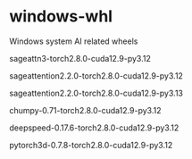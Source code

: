 # windows-whl
Windows system AI related wheels

sageattn3-torch2.8.0-cuda12.9-py3.12

sageattention2.2.0-torch2.8.0-cuda12.9-py3.12

sageattention2.2.0-torch2.8.0-cuda12.9-py3.13

chumpy-0.71-torch2.8.0-cuda12.9-py3.12

deepspeed-0.17.6-torch2.8.0-cuda12.9-py3.12

pytorch3d-0.7.8-torch2.8.0-cuda12.9-py3.12